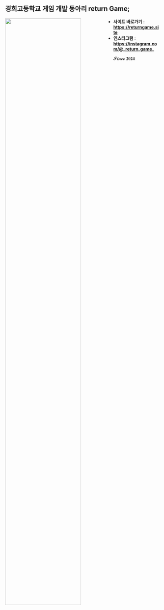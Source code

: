 ## 경희고등학교 게임 개발 동아리 return Game;
<img src="https://cdn.discordapp.com/attachments/795459291683225601/1376445965040488468/logo_1.png?ex=68355ab3&is=68340933&hm=57aecf39ec77071281e674ac5cbc0750564dc72d3f2e311ca543dafc8990c4ad&" style="width:70%; height:70%; float:left;" />

- **사이트 바로가기** : **<https://returngame.site>**
- **인스타그램** : **<https://instagram.com/@_return_game_>**

𝓢𝓲𝓷𝓬𝓮 𝟐𝟎𝟐𝟒

